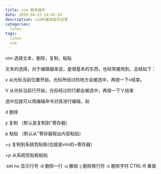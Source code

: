 ```yaml
---
title: vim 基本操作
date: 2019-04-23 14:41:16
description: vim的基本指令记录
categories:
  linux
tags:
  linux
  vim
---
```


vim 选择文本，删除，复制，粘贴

文本的选择，对于编辑器来说，是很基本的东西，也经常被用到，总结如下：

v 从光标当前位置开始，光标所经过的地方会被选中，再按一下v结束。 

V 从光标当前行开始，光标经过的行都会被选中，再按一下Ｖ结束

选中后就可以用编辑命令对其进行编辑，如 

d  删除 

y  复制 （默认是复制到"寄存器） 

p  粘贴 （默认从"寄存器取出内容粘贴） 

+y  复制到系统剪贴板(也就是vim的+寄存器） 

+p  从系统剪贴板粘贴

:set nu 显示行号
:d 删除一行
:u 撤销
:j 删除换行符
:x 删除字符
CTRL-R 重做